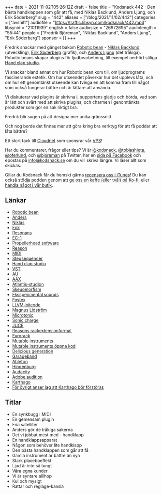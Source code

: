 +++
date = 2021-11-02T05:26:12Z
draft = false
title = "Kodsnack 442 - Den bästa handklappen som går att få, med Niklas Backlund, Anders Ljung, och Erik Söderberg"
slug = "442"
aliases = ["/blog/2021/11/02/442"]
categories = ["avsnitt"]
audiofile = "https://traffic.libsyn.com/kodsnack/442.mp3"
libsynid = "21011939"
english = false
audiosize = "26972695"
audiolength = "55:44"
people = ["Fredrik Björeman", "Niklas Backlund", "Anders Ljung", "Erik Söderberg"]
sponsor = []
+++

Fredrik snackar med gänget bakom [Robotic bean](https://roboticbean.com/) - [Niklas Backlund](https://www.linkedin.com/in/niklasbacklund/?originalSubdomain=se) (utveckling), [Erik Söderberg](https://work.eriksoderberg.se/) (grafik), och [Anders Ljung](https://twitter.com/skatebird) (det tråkiga). Robotic beans skapar plugins för ljudbearbetning, till exempel oerhört stiliga [Hand clap studio](https://roboticbean.com/products/hand-clap-studio/).

Vi snackar bland annat om hur Robotic bean kom till, om ljudprograms fascinerande estetik. Om hur utseendet påverkar hur det upplevs låta, och om hur ett genomtänkt utseende kan tvinga en att komma fram till något som också fungerar bättre och är lättare att använda.

Vi diskuterar vad plugins är skrivna i, supportens glädje och börda, vad som är lätt och svårt med att skriva plugins, och charmen i genomtänkta produkter som gör en sak riktigt bra.

Fredrik blir sugen på att designa mer unika gränssnitt.

Och nog borde det finnas mer att göra kring bra verktyg för att få poddar att låta bättre?

Ett stort tack till [Cloudnet](https://www.cloudnet.se) som sponsrar vår [VPS](https://en.wikipedia.org/wiki/Virtual_private_server)!

Har du kommentarer, frågor eller tips? Vi är [@kodsnack](https://www.twitter.com/kodsnack), [@tobiashieta](https://www.twitter.com/tobiashieta), [@oferlund](https://www.twitter.com/oferlund), och [@bjoreman](https://www.twitter.com/bjoreman) på Twitter, har en [sida på Facebook](https://www.facebook.com/kodsnack) och epostas på [info@kodsnack.se](mailto:info@kodsnack.se) om du vill skriva längre. Vi läser allt som skickas.

Gillar du Kodsnack får du hemskt gärna [recensera oss i iTunes](https://itunes.apple.com/se/podcast/kodsnack/id561631498?l=en)! Du kan också stödja podden genom att <a href="https://ko-fi.com/kodsnack" rel="payment">ge oss en kaffe (eller två!) på Ko-fi</a>, eller [handla något i vår butik](https://shop.spreadshirt.se/kodsnack/).

## Länkar ##
* [Robotic bean](https://roboticbean.com/)
* [Anders](https://twitter.com/skatebird)
* [Niklas](https://www.linkedin.com/in/niklasbacklund/?originalSubdomain=se)
* [Erik](https://work.eriksoderberg.se/)
* [Resonans](https://roboticbean.com/products/resonans/)
* [EC-1](https://roboticbean.com/products/ec-1/)
* [Propellerhead software](https://en.wikipedia.org/wiki/Reason_Studios)
* [Reason](https://www.reasonstudios.com/welcome)
* [MIDI](https://en.wikipedia.org/wiki/MIDI)
* [Stegsequencer](https://en.wikipedia.org/wiki/Music_sequencer#Step_sequencer_%28step_recording_mode%29)
* [Hand clap studio](https://roboticbean.com/products/hand-clap-studio/)
* [VST](https://en.wikipedia.org/wiki/Virtual_Studio_Technology)
* [AU](https://en.wikipedia.org/wiki/Audio_Units)
* [AAX](https://docs.fileformat.com/audio/aax/)
* [Atlantis-studion](https://sv.wikipedia.org/wiki/Atlantis_Studio)
* [Skeuomorfism](https://en.wikipedia.org/wiki/Skeuomorph#Virtual_examples)
* [Ekssperimental sounds](https://ekss.se/)
* [Fostex](https://en.wikipedia.org/wiki/Fostex)
* [LLVM-bitcode](https://llvm.org/docs/BitCodeFormat.html)
* [Magnus Lidström](https://twitter.com/soniccharge)
* [Microtonic](https://soniccharge.com/microtonic)
* [Sonic charge](https://soniccharge.com/)
* [JUCE](https://juce.com/)
* [Reasons rackextensionformat](https://www.synthtopia.com/content/2018/12/13/inside-the-propellerhead-reason-rack-extension-format/)
* [Eurorack](https://en.wikipedia.org/wiki/Eurorack)
* [Mutable instruments](https://mutable-instruments.net/)
* [Mutable instruments öppna kod](https://github.com/pichenettes)
* [Delicious generation](https://arstechnica.com/gadgets/2007/05/the-delicious-generation-strikes-back/)
* [Garageband](https://en.wikipedia.org/wiki/GarageBand)
* [Ableton](https://en.wikipedia.org/wiki/Ableton_Live)
* [Hindenburg](https://hindenburg.com/)
* [Audacity](https://en.wikipedia.org/wiki/Audacity_%28audio_editor%29)
* [Adobe audition](https://en.wikipedia.org/wiki/Adobe_Audition)
* [Karthago](https://en.wikipedia.org/wiki/Ancient_Carthage)
* [För övrigt anser jag att Karthago bör förstöras](https://en.wikipedia.org/wiki/Carthago_delenda_est)

## Titlar ##
* En synkbugg i MIDI
* En gemensam plugin
* Fria satelliter
* Anders gör de tråkiga sakerna
* Det vi jobbat mest med - handklapp
* En handklappsapparat
* Någon som behöver lite handklapp
* Den bästa handklappen som går att få
* Gamla instrument är bättre än nya
* Stark placeboeffekt
* Ljud är inte så tungt
* Våra egna kunder
* Vi är syntare allihop
* Kul och mysigt
* Rattar och reglage-känsla